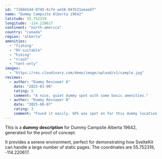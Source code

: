 ```yaml
---
id: "7266b54d-0745-4c7e-ae58-04fb31aeaa6f"
name: "Dummy Campsite Alberta 19642"
latitude: 55.752319
longitude: -114.220617
continent: "north-america"
country: "canada"
region: "alberta"
amenities:
  - "fishing"
  - "RV-suitable"
  - "hiking"
  - "trash"
  - "tent-only"
images:
  - "https://res.cloudinary.com/demo/image/upload/v1/sample.jpg"
reviews:
  - author: "Dummy Reviewer A"
    date: "2025-01-06"
    rating: 5
    comment: "A nice, quiet dummy spot with some basic amenities."
  - author: "Dummy Reviewer B"
    date: "2025-08-07"
    rating: 3
    comment: "Found it easily. GPS was spot on for this dummy location."
---
```


This is a **dummy description** for Dummy Campsite Alberta 19642, generated for the proof of concept.

It provides a serene environment, perfect for demonstrating how SvelteKit can handle a large number of static pages. The coordinates are 55.752319, -114.220617.
